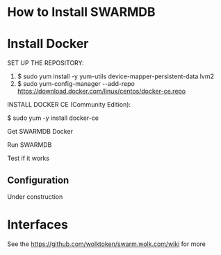 
# How to Install SWARMDB

# Install Docker

SET UP THE REPOSITORY:
1. $ sudo yum install -y yum-utils device-mapper-persistent-data lvm2
2. $ sudo yum-config-manager --add-repo https://download.docker.com/linux/centos/docker-ce.repo

INSTALL DOCKER CE (Community Edition):

$ sudo yum -y install docker-ce

Get SWARMDB Docker

Run SWARMDB

Test if it works

## Configuration 

Under construction

#  Interfaces

See the https://github.com/wolktoken/swarm.wolk.com/wiki for more
